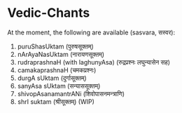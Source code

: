 # Vedic-Chants

At the moment, the following are available (sasvara, सस्वर):

1. puruShasUktam (पुरुषसूक्तम्)
2. nArAyaNasUktam (नारायणसूक्तम्)
3. rudraprashnaH (with laghunyAsa) (रुद्रप्रश्नः लघुन्यासेन सह)
4. camakaprashnaH (चमकप्रश्नः)
5. durgA sUktam (दुर्गासूक्तम्)
6. sanyAsa sUktam (सन्याससूक्तम्)
7. shivopAsanamantrANi (शिवोपासनमन्त्राणि)
8. shrI suktam (श्रीसूक्तम्) (WIP)
